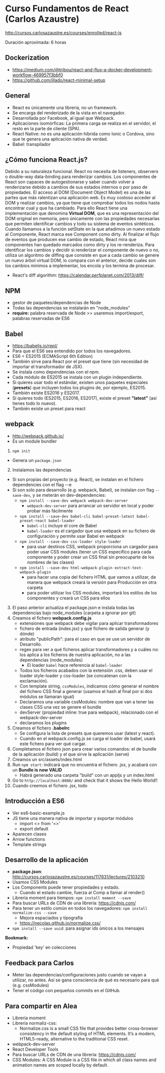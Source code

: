 # Curso Fundamentos de React (Carlos Azaustre)
http://cursos.carlosazaustre.es/courses/enrolled/react-js

Duración aproximada: 6 horas

## Dockerization
* https://medium.com/@tribou/react-and-flux-a-docker-development-workflow-469957f3bbf0
* https://github.com/jllado/react-minimal-setup


## General
* React es únicamente una librería, no un framework.
* Se encarga del renderizado de la vista en el navegador.
* Desarrollada por Facebook, al igual que Webpack.
* Aplicaciones isomórficas: La primera carga se realiza en el servidor, el resto en la parte de cliente (SPA).
* React Native: no es una aplicación híbrida como Ionic o Cordova, sino que te genera una aplicación nativa de verdad.
* Babel: transpilador

## ¿Cómo funciona React.js?
Debido a su naturaleza funcional. React no necesita de listeners, observers o double-way data-binding para renderizar cambios. Los componentes de React son capaces de autogestionarse y saber cuando volver a renderizarse debido a cambios de sus estados internos o por paso de propiedades.
El acceso al DOM (Document Object Model) es una de las partes que más ralentizan una aplicación web. Es muy costoso acceder al DOM y realizar cambios, ya que tiene que comprobar todos los nodos hasta encontrar cual y que ha cambiado.
Para ello React tiene una implementación que denomina **Virtual DOM**, que es una representación del DOM original en memoria, pero únicamente con las propiedades necesarias que permiten identificar cambios y todo su sistema de eventos sintéticos.
Cuando llamamos a la función setState en la que añadimos un nuevo estado al Componente, React marca ese Component como dirty. Al finalizar el flujo de eventos que producen ese cambio de estado, React mira que componentes han quedado marcados como dirty y los re-renderiza.
Para identificar los cambios y decidir si renderizar el componente de nuevo o no, utiliza un algoritmo de diffing que consiste en que a cada cambio se genere un nuevo árbol virtual DOM, lo compara con el anterior, decide cuales son los cambios mínimos a implementar, los encola y los termina de procesar.
* React's diff algorithm: https://calendar.perfplanet.com/2013/diff/

## NPM
* gestor de paquetes/dependencias de Node
* Todas las dependencias se instalarán en "node_modules"
* **require:** palabra reservada de Node >> usaremos import/export, palabras reservadas de ES6


## Babel
* https://babeljs.io/repl/
* Para que el ES6 sea entendido por todos los navegadores.
* ES6 = ES2015 (ECMAScript 6th Edition)
* También sirve para React por el preset que tiene (sin necesidad de importar el transformador de JSX).
* Se instala como dependencias con el npm.
* Cada módulo de ES2015 se instala con un plugin independiente.
* Si quieres usar todo el estándar, existen unos paquetes especiales (**presets**) que incluyen todos los plugins de, por ejemplo, ES2015.
* También existe ES2016 y ES2017.
* Si quieres todo (ES2015, ES2016, ES2017), existe el preset **"latest"** (así tienes todo lo nuevo).
* También existe un preset para react


## webpack
* http://webpack.github.io/
* Es un module bundler
1. `npm init`
  * Genera un `package.json`
2. Instalamos las dependencias
  * Si son propias del proyecto (e.g. React), se instalan en el fichero dependencies con el flag --e
  * Si son solo para desarrollo (e.g. webpack, Babel), se instalan con flag `--save-dev`, y se meterán en dev-dependencies:
    * `npm install --save-dev webpack webpack-dev-server`
        * `webpack-dev-server` para arrancar un servidor en local y poder probar más fácilmente
    * `npm install --save-dev babel-cli babel-preset-latest babel-preset-react babel-loader`
      * `babel-cli` incluye el core de Babel
      * `babel-loader` es el cargador que usa webpack en su fichero de configuración y permite usar Babel en webpack
    * `npm install --save-dev css-loader style-loader`
        *  para usar destinos CSS, webpack proporciona un cargador para poder usar CSS modules
        (tener un CSS específico para cada componente y poder crear un CSS final sin preocuparte de los nombres de las clases)
    * `npm install --save-dev html-webpack-plugin extract-text-webpack-plugin`
        * para hacer una copia del fichero HTML que vamos a utilizar, de manera que webpack creará la versión para Producción en otra carpeta
        * para poder utilizar los CSS modules, importará los estilos de los componentes y creará un CSS para ellos
3. El paso anterior actualiza el package.json e instala todas las dependencias bajo node_modules (carpeta a ignorar por git)
4. Creamos el fichero **webpack.config.js**
    * extensiones que webpack debe vigilar para aplicar transformadores
    * fichero de entrada (index.jsx) y qué fichero de salida generar (y dónde)
    * atributo "publicPath": para el caso en que se use un servidor de Desarrollo.
    * regex para ver a qué ficheros aplicar transformadores y a cuáles no: los aplica a los ficheros de nuestra aplicación, no a las dependencias (node_modules)
        * El loader `babel` hace referencia al `babel-loader`
    * Todos los ficheros acabados con la extensión .css, deben usar el loader style-loader y css-loader (se concatenan con la exclamación).
    * Con template string, `cssModules`, indicamos cómo generar el nombre del fichero CSS final a generar (usamos el hash al final por si dos módulos se llamaran igual)
    * Declaramos una variable cssModules: nombre que van a tener las clases CSS una vez se genere el bundle
    * devServer (propiedad inline: true para webpack), relacionado con el webpack-dev-server
    * declaramos los plugins
5. Creamos el fichero **.babelrc**
    * Se configura la lista de presets que queremos usar (latest y react).
    * Cuando en el webpack.config.js se carga el loader de babel, usará este fichero para ver qué cargar.
6. Completamos el fichero json para crear varios comandos: el de bundle de la aplicación (build) y el que sirve la aplicación (serve)
7. Creamos un src/assets/index.html
8. Run `npm start`: indicará que no encuentra el fichero .jsx, y acabará con un **Bundle is now VALID**
    * Habrá generado una carpeta "build" con un appljs y un index.html
9. Go to `http://localhost:8080/` and check that it shows the Hello World!!
10. Cuando creemos el fichero .jsx, todo


## Introducción a ES6
* Ver es6-basic-example.js
* JS tiene una manera nativa de importar y exportar módulos
    * import <> from '<>'
    * export default <name>
* Aparecen clases
* Arrow functions
* Template strings

## Desarrollo de la aplicación
* **package.json**: http://cursos.carlosazaustre.es/courses/117631/lectures/2103210
* Usamos CSS Modules
* Los Components puede tener propiedades y estado.
    * Cuando el estado cambie, fuerza al Comp a llamar al render()
* Librería moment para tiempos: `npm install moment --save`
* Para buscar URLs de CDN de una librería: https://cdnjs.com/
* Para tener un estilo común en todos los navegadores: `npm install normalize-css --save`
    * Mejora espaciados y tipografía
    * https://necolas.github.io/normalize.css/
* `npm install --save uuid`: para asignar ids únicos a los mensajes

**Bookmark:**
* Propiedad 'key' en colecciones


## Feedback para Carlos
* Meter las dependencias/configuraciones justo cuando se vayan a utilizar, no antes. Así se gana consciencia de qué es necesario para qué (e.g. cssModules)
* Tener el código con pequeños commits en el GitHub.

## Para compartir en Alea
* Librería moment
* Librería normaliz-css:
    * Normalize.css is a small CSS file that provides better cross-browser consistency in the default styling of HTML elements. It’s a modern, HTML5-ready, alternative to the traditional CSS reset.
* webpack-dev-server
* React Developer Tools
* Para buscar URLs de CDN de una librería: https://cdnjs.com/
* CSS Modules: A CSS Module is a CSS file in which all class names and animation names are scoped locally by default.